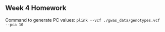 ## Week 4 Homework

Command to generate PC values: `plink --vcf ./gwas_data/genotypes.vcf --pca 10`
